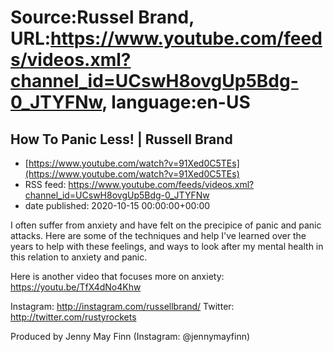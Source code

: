 # Source:Russel Brand, URL:https://www.youtube.com/feeds/videos.xml?channel_id=UCswH8ovgUp5Bdg-0_JTYFNw, language:en-US

## How To Panic Less!  | Russell Brand
 - [https://www.youtube.com/watch?v=91Xed0C5TEs](https://www.youtube.com/watch?v=91Xed0C5TEs)
 - RSS feed: https://www.youtube.com/feeds/videos.xml?channel_id=UCswH8ovgUp5Bdg-0_JTYFNw
 - date published: 2020-10-15 00:00:00+00:00

I often suffer from anxiety and have felt on the precipice of panic and panic attacks. Here are some of the techniques and help I've learned over the years to help with these feelings, and ways to look after my mental health in this relation to anxiety and panic.

Here is another video that focuses more on anxiety: https://youtu.be/TfX4dNo4Khw

Instagram: http://instagram.com/russellbrand/
Twitter: http://twitter.com/rustyrockets

Produced by Jenny May Finn (Instagram: @jennymayfinn)

